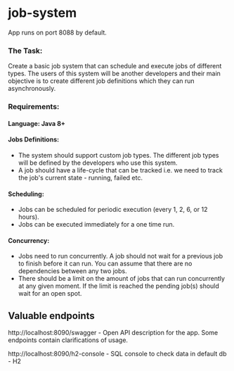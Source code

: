 # job-system

App runs on port 8088 by default.

### The Task:
Create a basic job system that can schedule and execute jobs of different types.
The users of this system will be another developers and their main objective is to create
different job definitions which they can run asynchronously.

### Requirements:
#### Language: Java 8+
#### Jobs Definitions:
- The system should support custom job types. The different job types will be defined
by the developers who use this system.
- A job should have a life-cycle that can be tracked i.e. we need to track the job's
current state - running, failed etc.
#### Scheduling:
- Jobs can be scheduled for periodic execution (every 1, 2, 6, or 12 hours).
- Jobs can be executed immediately for a one time run.
#### Concurrency:
- Jobs need to run concurrently. A job should not wait for a previous job to finish
before it can run. You can assume that there are no dependencies between any two
jobs.
- There should be a limit on the amount of jobs that can run concurrently at any given
moment. If the limit is reached the pending job(s) should wait for an open spot.

## Valuable endpoints

http://localhost:8090/swagger - Open API description for the app. Some endpoints contain clarifications
of usage.

http://localhost:8090/h2-console - SQL console to check data in default db - H2
